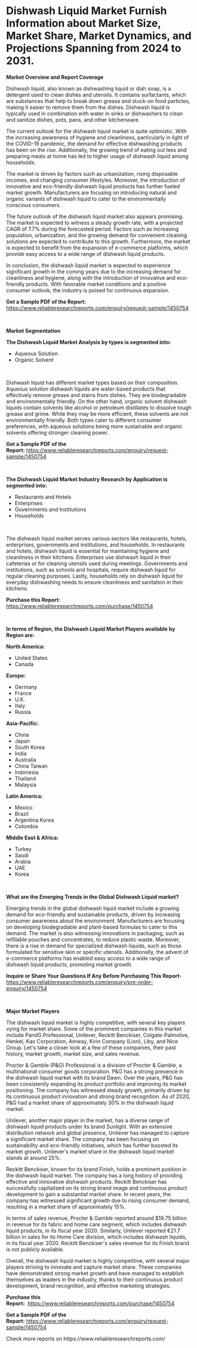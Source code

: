 <p><h1>Dishwash Liquid Market Furnish Information about Market Size, Market Share, Market Dynamics, and Projections Spanning from 2024 to 2031.</h1></p><p><strong>Market Overview and Report Coverage</strong></p>
<p><p>Dishwash liquid, also known as dishwashing liquid or dish soap, is a detergent used to clean dishes and utensils. It contains surfactants, which are substances that help to break down grease and stuck-on food particles, making it easier to remove them from the dishes. Dishwash liquid is typically used in combination with water in sinks or dishwashers to clean and sanitize dishes, pots, pans, and other kitchenware.</p><p>The current outlook for the dishwash liquid market is quite optimistic. With the increasing awareness of hygiene and cleanliness, particularly in light of the COVID-19 pandemic, the demand for effective dishwashing products has been on the rise. Additionally, the growing trend of eating out less and preparing meals at home has led to higher usage of dishwash liquid among households.</p><p>The market is driven by factors such as urbanization, rising disposable incomes, and changing consumer lifestyles. Moreover, the introduction of innovative and eco-friendly dishwash liquid products has further fueled market growth. Manufacturers are focusing on introducing natural and organic variants of dishwash liquid to cater to the environmentally conscious consumers.</p><p>The future outlook of the dishwash liquid market also appears promising. The market is expected to witness a steady growth rate, with a projected CAGR of 7.7% during the forecasted period. Factors such as increasing population, urbanization, and the growing demand for convenient cleaning solutions are expected to contribute to this growth. Furthermore, the market is expected to benefit from the expansion of e-commerce platforms, which provide easy access to a wide range of dishwash liquid products.</p><p>In conclusion, the dishwash liquid market is expected to experience significant growth in the coming years due to the increasing demand for cleanliness and hygiene, along with the introduction of innovative and eco-friendly products. With favorable market conditions and a positive consumer outlook, the industry is poised for continuous expansion.</p></p>
<p><strong>Get a Sample PDF of the Report:</strong> <a href="https://www.reliableresearchreports.com/enquiry/request-sample/1450754">https://www.reliableresearchreports.com/enquiry/request-sample/1450754</a></p>
<p>&nbsp;</p>
<p><strong>Market Segmentation</strong></p>
<p><strong>The Dishwash Liquid Market Analysis by types is segmented into:</strong></p>
<p><ul><li>Aqueous Solution</li><li>Organic Solvent</li></ul></p>
<p>&nbsp;</p>
<p><p>Dishwash liquid has different market types based on their composition. Aqueous solution dishwash liquids are water-based products that effectively remove grease and stains from dishes. They are biodegradable and environmentally friendly. On the other hand, organic solvent dishwash liquids contain solvents like alcohol or petroleum distillates to dissolve tough grease and grime. While they may be more efficient, these solvents are not environmentally friendly. Both types cater to different consumer preferences, with aqueous solutions being more sustainable and organic solvents offering stronger cleaning power.</p></p>
<p><strong>Get a Sample PDF of the Report:</strong>&nbsp;<a href="https://www.reliableresearchreports.com/enquiry/request-sample/1450754">https://www.reliableresearchreports.com/enquiry/request-sample/1450754</a></p>
<p>&nbsp;</p>
<p><strong>The Dishwash Liquid Market Industry Research by Application is segmented into:</strong></p>
<p><ul><li>Restaurants and Hotels</li><li>Enterprises</li><li>Governments and Institutions</li><li>Households</li></ul></p>
<p>&nbsp;</p>
<p><p>The dishwash liquid market serves various sectors like restaurants, hotels, enterprises, governments and institutions, and households. In restaurants and hotels, dishwash liquid is essential for maintaining hygiene and cleanliness in their kitchens. Enterprises use dishwash liquid in their cafeterias or for cleaning utensils used during meetings. Governments and institutions, such as schools and hospitals, require dishwash liquid for regular cleaning purposes. Lastly, households rely on dishwash liquid for everyday dishwashing needs to ensure cleanliness and sanitation in their kitchens.</p></p>
<p><strong>Purchase this Report:</strong>&nbsp; <a href="https://www.reliableresearchreports.com/purchase/1450754">https://www.reliableresearchreports.com/purchase/1450754</a></p>
<p>&nbsp;</p>
<p><strong>In terms of Region, the Dishwash Liquid Market Players available by Region are:</strong></p>
<p>
    <p> <strong> North America: </strong>
        <ul>
            <li>United States</li>
            <li>Canada</li>
        </ul>
        </p> 
    <p> <strong> Europe: </strong>
        <ul>
            <li>Germany</li>
            <li>France</li>
            <li>U.K.</li>
            <li>Italy</li>
            <li>Russia</li>
        </ul>
        </p> 
    <p> <strong> Asia-Pacific: </strong>
        <ul>
            <li>China</li>
            <li>Japan</li>
            <li>South Korea</li>
            <li>India</li>
            <li>Australia</li>
            <li>China Taiwan</li>
            <li>Indonesia</li>
            <li>Thailand</li>
            <li>Malaysia</li>
        </ul>
        </p> 
    <p> <strong> Latin America: </strong>
        <ul>
            <li>Mexico</li>
            <li>Brazil</li>
            <li>Argentina Korea</li>
            <li>Colombia</li>
        </ul>
        </p> 
    <p> <strong> Middle East & Africa: </strong>
        <ul>
            <li>Turkey</li>
            <li>Saudi</li>
            <li>Arabia</li>
            <li>UAE</li>
            <li>Korea</li>
        </ul>
    </p>
    </p>
<p>&nbsp;</p>
<p><strong>What are the Emerging Trends in the Global Dishwash Liquid market?</strong></p>
<p><p>Emerging trends in the global dishwash liquid market include a growing demand for eco-friendly and sustainable products, driven by increasing consumer awareness about the environment. Manufacturers are focusing on developing biodegradable and plant-based formulas to cater to this demand. The market is also witnessing innovations in packaging, such as refillable pouches and concentrates, to reduce plastic waste. Moreover, there is a rise in demand for specialized dishwash liquids, such as those formulated for sensitive skin or specific utensils. Additionally, the advent of e-commerce platforms has enabled easy access to a wide range of dishwash liquid products, promoting market growth.</p></p>
<p><strong>Inquire or Share Your Questions If Any Before Purchasing This Report</strong>- <a href="https://www.reliableresearchreports.com/enquiry/pre-order-enquiry/1450754">https://www.reliableresearchreports.com/enquiry/pre-order-enquiry/1450754</a></p>
<p>&nbsp;</p>
<p><strong>Major Market Players</strong></p>
<p><p>The dishwash liquid market is highly competitive, with several key players vying for market share. Some of the prominent companies in this market include PandG Professional, Unilever, Reckitt Benckiser, Colgate-Palmolive, Henkel, Kao Corporation, Amway, Kirin Company (Lion), Liby, and Nice Group. Let's take a closer look at a few of these companies, their past history, market growth, market size, and sales revenue.</p><p>Procter & Gamble (P&G) Professional is a division of Procter & Gamble, a multinational consumer goods corporation. P&G has a strong presence in the dishwash liquid market with its brand Dawn. Over the years, P&G has been consistently expanding its product portfolio and improving its market positioning. The company has witnessed steady growth, primarily driven by its continuous product innovation and strong brand recognition. As of 2020, P&G had a market share of approximately 30% in the dishwash liquid market.</p><p>Unilever, another major player in the market, has a diverse range of dishwash liquid products under its brand Sunlight. With an extensive distribution network and global presence, Unilever has managed to capture a significant market share. The company has been focusing on sustainability and eco-friendly initiatives, which has further boosted its market growth. Unilever's market share in the dishwash liquid market stands at around 25%.</p><p>Reckitt Benckiser, known for its brand Finish, holds a prominent position in the dishwash liquid market. The company has a long history of providing effective and innovative dishwash products. Reckitt Benckiser has successfully capitalized on its strong brand image and continuous product development to gain a substantial market share. In recent years, the company has witnessed significant growth due to rising consumer demand, resulting in a market share of approximately 15%.</p><p>In terms of sales revenue, Procter & Gamble reported around $19.75 billion in revenue for its fabric and home care segment, which includes dishwash liquid products, in its fiscal year 2020. Similarly, Unilever reported €21.7 billion in sales for its Home Care division, which includes dishwash liquids, in its fiscal year 2020. Reckitt Benckiser's sales revenue for its Finish brand is not publicly available.</p><p>Overall, the dishwash liquid market is highly competitive, with several major players striving to innovate and capture market share. These companies have demonstrated strong market growth and have managed to establish themselves as leaders in the industry, thanks to their continuous product development, brand recognition, and effective marketing strategies.</p></p>
<p><strong>Purchase this Report:</strong>&nbsp;&nbsp;<a href="https://www.reliableresearchreports.com/purchase/1450754">https://www.reliableresearchreports.com/purchase/1450754</a></p>
<p></p>
<p><strong>Get a Sample PDF of the Report:</strong>&nbsp;<a href="https://www.reliableresearchreports.com/enquiry/request-sample/1450754">https://www.reliableresearchreports.com/enquiry/request-sample/1450754</a></p>
<p>Check more reports on https://www.reliableresearchreports.com/</p>